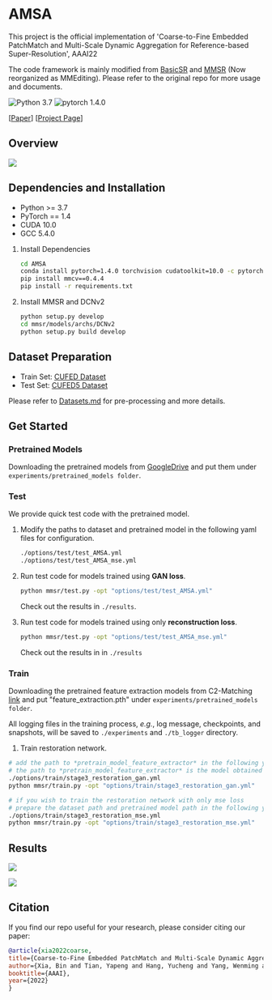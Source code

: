 # AMSA
This project is the official implementation of 'Coarse-to-Fine Embedded PatchMatch and Multi-Scale Dynamic Aggregation for Reference-based Super-Resolution', AAAI22

The code framework is mainly modified from [BasicSR](https://github.com/xinntao/BasicSR) and [MMSR](https://github.com/open-mmlab/mmediting) (Now reorganized as MMEditing). Please refer to the original repo for more usage and documents.

![Python 3.7](https://img.shields.io/badge/python-3.7-green.svg?style=plastic)
![pytorch 1.4.0](https://img.shields.io/badge/pytorch-1.4.0-green.svg?style=plastic)

[[Paper](https://arxiv.org/abs/2201.04358)]
[[Project Page](https://github.com/Zj-BinXia/AMSA)]

## Overview
![](AMSA/figs/process.jpg)

## Dependencies and Installation

- Python >= 3.7
- PyTorch == 1.4
- CUDA 10.0 
- GCC 5.4.0

1. Install Dependencies

   ```bash
   cd AMSA
   conda install pytorch=1.4.0 torchvision cudatoolkit=10.0 -c pytorch
   pip install mmcv==0.4.4
   pip install -r requirements.txt
   ```

1. Install MMSR and DCNv2

    ```bash
    python setup.py develop
    cd mmsr/models/archs/DCNv2
    python setup.py build develop
    ```


## Dataset Preparation

- Train Set: [CUFED Dataset](https://drive.google.com/drive/folders/1hGHy36XcmSZ1LtARWmGL5OK1IUdWJi3I)
- Test Set: [CUFED5 Dataset](https://drive.google.com/file/d/1Fa1mopExA9YGG1RxrCZZn7QFTYXLx6ph/view)

Please refer to [Datasets.md](datasets/DATASETS.md) for pre-processing and more details.

## Get Started

### Pretrained Models
Downloading the pretrained models from [GoogleDrive](https://drive.google.com/drive/folders/1XWv1O8l3-_VBWXRoPVV183ddYS31u-2_?usp=sharing) and put them under `experiments/pretrained_models folder`.

### Test

We provide quick test code with the pretrained model.

1. Modify the paths to dataset and pretrained model in the following yaml files for configuration.

    ```bash
    ./options/test/test_AMSA.yml
    ./options/test/test_AMSA_mse.yml
    ```

1. Run test code for models trained using **GAN loss**.

    ```bash
    python mmsr/test.py -opt "options/test/test_AMSA.yml"
    ```

   Check out the results in `./results`.

1. Run test code for models trained using only **reconstruction loss**.

    ```bash
    python mmsr/test.py -opt "options/test/test_AMSA_mse.yml"
    ```

   Check out the results in in `./results`


### Train

Downloading the pretrained feature extraction models from C2-Matching  [link](https://drive.google.com/drive/folders/1dTkXMzeBrHelVQUEx5zib5MdmvqDaSd9?usp=sharing) and put "feature_extraction.pth" under `experiments/pretrained_models folder`.

All logging files in the training process, *e.g.*, log message, checkpoints, and snapshots, will be saved to `./experiments` and `./tb_logger` directory.


1.  Train restoration network.
   ```bash
   # add the path to *pretrain_model_feature_extractor* in the following yaml
   # the path to *pretrain_model_feature_extractor* is the model obtained in C2-Matching
   ./options/train/stage3_restoration_gan.yml
   python mmsr/train.py -opt "options/train/stage3_restoration_gan.yml"

   # if you wish to train the restoration network with only mse loss
   # prepare the dataset path and pretrained model path in the following yaml
   ./options/train/stage3_restoration_mse.yml
   python mmsr/train.py -opt "options/train/stage3_restoration_mse.yml"
   ```

## Results

![](AMSA/figs/quan.jpg)

![](AMSA/figs/qual.jpg)

## Citation

   If you find our repo useful for your research, please consider citing our paper:

   ```bibtex
   @article{xia2022coarse,
  title={Coarse-to-Fine Embedded PatchMatch and Multi-Scale Dynamic Aggregation for Reference-based Super-Resolution},
  author={Xia, Bin and Tian, Yapeng and Hang, Yucheng and Yang, Wenming and Liao, Qingmin and Zhou, Jie},
  booktitle={AAAI},
  year={2022}
}
   ```
